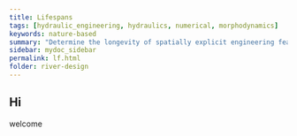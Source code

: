 ```yaml
---
title: Lifespans
tags: [hydraulic_engineering, hydraulics, numerical, morphodynamics]
keywords: nature-based
summary: "Determine the longevity of spatially explicit engineering features."
sidebar: mydoc_sidebar
permalink: lf.html
folder: river-design
---
```



## Hi
welcome

